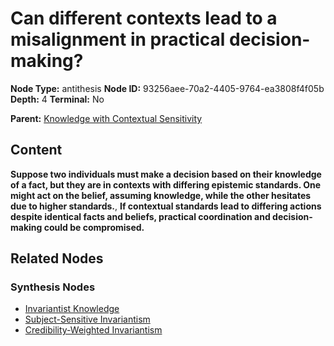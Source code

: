 # Can different contexts lead to a misalignment in practical decision-making?

**Node Type:** antithesis
**Node ID:** 93256aee-70a2-4405-9764-ea3808f4f05b
**Depth:** 4
**Terminal:** No

**Parent:** [Knowledge with Contextual Sensitivity](knowledge-with-contextual-sensitivity-synthesis-46d525d5-00aa-421a-a648-e2e691b79795.md)

## Content

**Suppose two individuals must make a decision based on their knowledge of a fact, but they are in contexts with differing epistemic standards. One might act on the belief, assuming knowledge, while the other hesitates due to higher standards.**, **If contextual standards lead to differing actions despite identical facts and beliefs, practical coordination and decision-making could be compromised.**

## Related Nodes

### Synthesis Nodes

- [Invariantist Knowledge](invariantist-knowledge-synthesis-f691db91-102f-4667-ad24-b6795d1924ad.md)
- [Subject-Sensitive Invariantism](subject-sensitive-invariantism-synthesis-f2cf8a88-1217-4009-8831-15eb41076fad.md)
- [Credibility-Weighted Invariantism](credibility-weighted-invariantism-synthesis-2aed743a-eeba-4df3-91e4-eba73df6b143.md)
